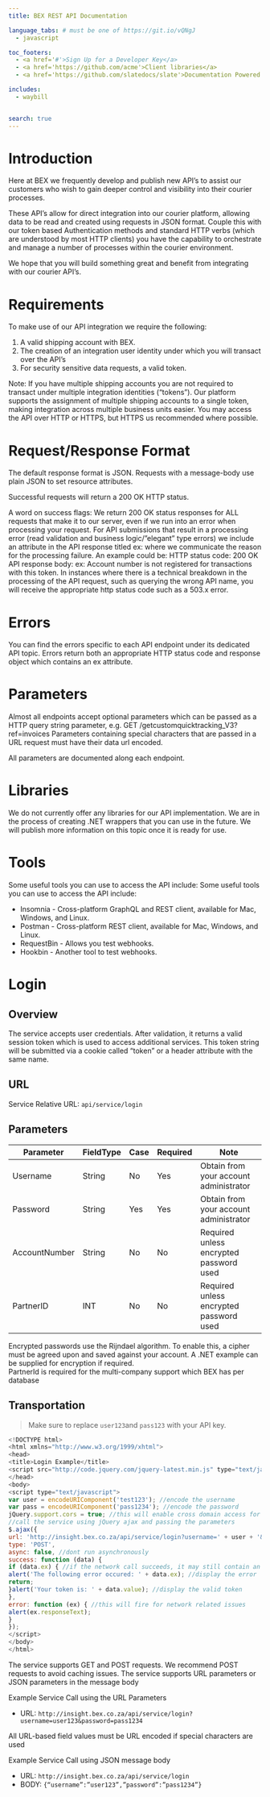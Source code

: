 ```yaml
---
title: BEX REST API Documentation

language_tabs: # must be one of https://git.io/vQNgJ
  - javascript

toc_footers:
  - <a href='#'>Sign Up for a Developer Key</a>
  - <a href='https://github.com/acme'>Client libraries</a>
  - <a href='https://github.com/slatedocs/slate'>Documentation Powered by Slate</a>

includes:
  - waybill


search: true
---
```


# Introduction

Here at BEX we frequently develop and publish new API’s to assist our customers who wish to gain deeper control and visibility into their courier processes.

These API’s allow for direct integration into our courier platform, allowing data to be read and created using requests in JSON format.
Couple this with our token based Authentication methods and standard HTTP verbs (which are understood by most HTTP clients) you have the capability to orchestrate and manage a number of processes within the courier environment.

We hope that you will build something great and benefit from integrating with our courier API’s.

# Requirements

To make use of our API integration we require the following:
1.	A valid shipping account with BEX.
2.	The creation of an integration user identity under which you will transact over the API’s
3.	For security sensitive data requests, a valid token.

<aside class="notice">
Note: If you have multiple shipping accounts you are not required to transact under multiple integration identities (“tokens”). Our platform supports the assignment of multiple shipping accounts to a single token, making integration across multiple business units easier.
You may access the API over HTTP or HTTPS, but HTTPS us recommended where possible.
</aside>

# Request/Response Format
The default response format is JSON. Requests with a message-body use plain JSON to set resource attributes.

Successful requests will return a 200 OK HTTP status.

<aside class="notice">
A word on success flags:
We return 200 OK status responses for ALL requests that make it to our server, even if we run into an error when processing your request. For API submissions that result in a processing error (read validation and business logic/”elegant” type errors) we include an attribute in the API response titled ex: where we communicate the reason for the processing failure. An example could be:
HTTP status code: 200 OK
API response body: ex: Account number is not registered for transactions with this token.
In instances where there is a technical breakdown in the processing of the API request, such as querying the wrong API name, you will receive the appropriate http status code such as a 503.x error.
</aside>

# Errors

You can find the errors specific to each API endpoint under its dedicated API topic.
Errors return both an appropriate HTTP status code and response object which contains an ex attribute.

# Parameters

Almost all endpoints accept optional parameters which can be passed as a HTTP query string parameter, e.g. GET /getcustomquicktracking_V3?ref=invoices
Parameters containing special characters that are passed in a URL request must have their data url encoded.

All parameters are documented along each endpoint.

# Libraries
We do not currently offer any libraries for our API implementation. We are in the process of creating .NET wrappers that you can use in the future. We will publish more information on this topic once it is ready for use.

# Tools
Some useful tools you can use to access the API include:
Some useful tools you can use to access the API include:
* Insomnia - Cross-platform GraphQL and REST client, available for Mac, Windows, and Linux.
* Postman - Cross-platform REST client, available for Mac, Windows, and Linux.
* RequestBin - Allows you test webhooks.
* Hookbin - Another tool to test webhooks.


# Login

## Overview

The service accepts user credentials. After validation, it returns a valid session token which is
used to access additional services. This token string will be submitted via a cookie called “token” or
a header attribute with the same name.

## URL

Service Relative URL: `api/service/login`

## Parameters

Parameter | FieldType | Case| Required | Note
--------- | --------- | ---- | -------- |----
Username | String | No | Yes | Obtain from your account administrator
Password | String | Yes | Yes |Obtain from your account administrator
AccountNumber | String | No | No | Required unless encrypted password used
PartnerID | INT | No | No |Required unless encrypted password used

<aside class="notice">
    Encrypted passwords use the Rijndael algorithm. To enable this, a
cipher must be agreed upon and saved against your account. A .NET example can 
be supplied for encryption if required.

</aside>

<aside class="notice">
    PartnerId is required for the multi-company support which BEX has per database

</aside>


## Transportation

> Make sure to replace `user123`and `pass123` with your API key.

```javascript
<!DOCTYPE html>
<html xmlns="http://www.w3.org/1999/xhtml">
<head>
<title>Login Example</title>
<script src="http://code.jquery.com/jquery-latest.min.js" type="text/javascript"></script>
</head>
<body>
<script type="text/javascript">
var user = encodeURIComponent('test123'); //encode the username
var pass = encodeURIComponent('pass1234'); //encode the password
jQuery.support.cors = true; //this will enable cross domain access for all services
//call the service using jQuery ajax and passing the parameters
$.ajax({
url: 'http://insight.bex.co.za/api/service/login?username=' + user + '&password=' + pass,
type: 'POST',
async: false, //dont run asynchronously
success: function (data) {
if (data.ex) { //if the network call succeeds, it may still contain an error (ex)
alert('The following error occured: ' + data.ex); //display the error
return;
}alert('Your token is: ' + data.value); //display the valid token
},
error: function (ex) { //this will fire for network related issues
alert(ex.responseText);
}
});
</script>
</body>
</html>
```
The service supports GET and POST requests. We recommend POST requests to avoid caching issues.
The service supports URL parameters or JSON parameters in the message body

Example Service Call using the URL Parameters

* URL: `http://insight.bex.co.za/api/service/login?username=user123&password=pass1234`


<aside class="notice">
    All URL-based field values must be URL encoded if special characters are used

</aside>


Example Service Call using JSON message body

* URL: `http://insight.bex.co.za/api/service/login`
* BODY: `{“username”:”user123”,”password”:”pass1234”}`


